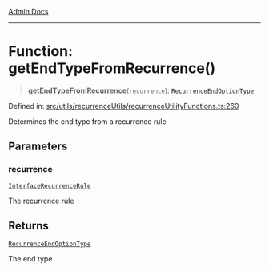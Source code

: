 [Admin Docs](/)

---

# Function: getEndTypeFromRecurrence()

> **getEndTypeFromRecurrence**(`recurrence`): [`RecurrenceEndOptionType`](../../recurrenceTypes/type-aliases/RecurrenceEndOptionType.md)

Defined in: [src/utils/recurrenceUtils/recurrenceUtilityFunctions.ts:260](https://github.com/PalisadoesFoundation/talawa-admin/blob/main/src/utils/recurrenceUtils/recurrenceUtilityFunctions.ts#L260)

Determines the end type from a recurrence rule

## Parameters

### recurrence

[`InterfaceRecurrenceRule`](../../recurrenceTypes/interfaces/InterfaceRecurrenceRule.md)

The recurrence rule

## Returns

[`RecurrenceEndOptionType`](../../recurrenceTypes/type-aliases/RecurrenceEndOptionType.md)

The end type
